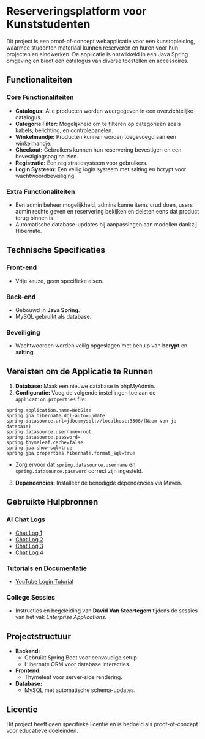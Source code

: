 # Reserveringsplatform voor Kunststudenten

Dit project is een proof-of-concept webapplicatie voor een kunstopleiding, waarmee studenten materiaal kunnen reserveren en huren voor hun projecten en eindwerken. De applicatie is ontwikkeld in een Java Spring omgeving en biedt een catalogus van diverse toestellen en accessoires.

## Functionaliteiten

### Core Functionaliteiten
- **Catalogus:** Alle producten worden weergegeven in een overzichtelijke catalogus.
- **Categorie Filter:** Mogelijkheid om te filteren op categorieën zoals kabels, belichting, en controlepanelen.
- **Winkelmandje:** Producten kunnen worden toegevoegd aan een winkelmandje.
- **Checkout:** Gebruikers kunnen hun reservering bevestigen en een bevestigingspagina zien.
- **Registratie:** Een registratiesysteem voor gebruikers.
- **Login Systeem:** Een veilig login systeem met salting en bcrypt voor wachtwoordbeveiliging.

### Extra Functionaliteiten
- Een admin beheer mogelijkheid, admins kunne items crud doen, users admin rechte geven en reservering bekijken en deleten eens dat product terug binnen is.
- Automatische database-updates bij aanpassingen aan modellen dankzij Hibernate.

## Technische Specificaties

### Front-end
- Vrije keuze, geen specifieke eisen.

### Back-end
- Gebouwd in **Java Spring**.
- MySQL gebruikt als database.

### Beveiliging
- Wachtwoorden worden veilig opgeslagen met behulp van **bcrypt** en **salting**.

## Vereisten om de Applicatie te Runnen

1. **Database:** Maak een nieuwe database in phpMyAdmin.
2. **Configuratie:** Voeg de volgende instellingen toe aan de `application.properties` file:

```properties
spring.application.name=WebSite
spring.jpa.hibernate.ddl-auto=update
spring.datasource.url=jdbc:mysql://localhost:3306/(Naam van je database)
spring.datasource.username=root
spring.datasource.password=
spring.thymeleaf.cache=false
spring.jpa.show-sql=true
spring.jpa.properties.hibernate.format_sql=true
```
- Zorg ervoor dat `spring.datasource.username` en `spring.datasource.password` correct zijn ingesteld.

3. **Dependencies:** Installeer de benodigde dependencies via Maven.

## Gebruikte Hulpbronnen

### AI Chat Logs
- [Chat Log 1](https://chatgpt.com/share/676e8a0e-ee04-8009-a975-2b28fb52d9c4)
- [Chat Log 2](https://chatgpt.com/share/676e8a51-79a4-8009-a8af-ac2760d25daa)
- [Chat Log 3](https://chatgpt.com/share/67685eba-fc60-8009-a92b-77c7f1977e77)
- [Chat Log 4](https://chatgpt.com/share/676e8bc1-e494-8009-a707-113ac5b5b6cb)

### Tutorials en Documentatie
- [YouTube Login Tutorial](https://www.youtube.com/watch?v=X7pGCmVxx10)

### College Sessies
- Instructies en begeleiding van **David Van Steertegem** tijdens de sessies van het vak *Enterprise Applications*.

## Projectstructuur

- **Backend:**
  - Gebruikt Spring Boot voor eenvoudige setup.
  - Hibernate ORM voor database interacties.
- **Frontend:**
  - Thymeleaf voor server-side rendering.
- **Database:**
  - MySQL met automatische schema-updates.


## Licentie
Dit project heeft geen specifieke licentie en is bedoeld als proof-of-concept voor educatieve doeleinden.


